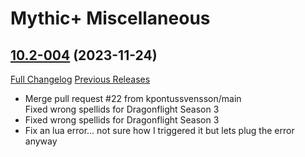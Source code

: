 # Mythic+ Miscellaneous

## [10.2-004](https://github.com/teelolws/MplusAG/tree/10.2-004) (2023-11-24)
[Full Changelog](https://github.com/teelolws/MplusAG/compare/10.2-003...10.2-004) [Previous Releases](https://github.com/teelolws/MplusAG/releases)

- Merge pull request #22 from kpontussvensson/main  
    Fixed wrong spellids for Dragonflight Season 3  
- Fixed wrong spellids for Dragonflight Season 3  
- Fix an lua error... not sure how I triggered it but lets plug the error anyway  
